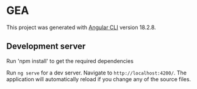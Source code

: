 
# GEA

This project was generated with [Angular CLI](https://github.com/angular/angular-cli) version 18.2.8.

## Development server

Run 'npm install' to get the required dependencies

Run `ng serve` for a dev server. Navigate to `http://localhost:4200/`. The application will automatically reload if you change any of the source files.

